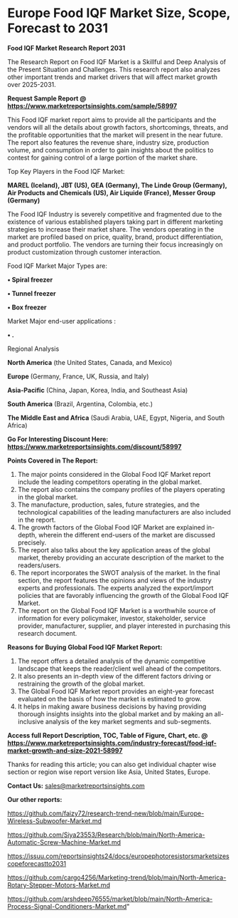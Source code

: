  # Europe Food IQF Market Size, Scope, Forecast to 2031

<strong>Food IQF Market Research Report 2031</strong>

The Research Report on Food IQF Market is a Skillful and Deep Analysis of the Present Situation and Challenges. This research report also analyzes other important trends and market drivers that will affect market growth over 2025-2031.

<strong>Request Sample Report @ <a href=https://www.marketreportsinsights.com/sample/58997>https://www.marketreportsinsights.com/sample/58997</a></strong>

This Food IQF market report aims to provide all the participants and the vendors will all the details about growth factors, shortcomings, threats, and the profitable opportunities that the market will present in the near future. The report also features the revenue share, industry size, production volume, and consumption in order to gain insights about the politics to contest for gaining control of a large portion of the market share.

Top Key Players in the Food IQF Market:

<strong>MAREL (Iceland), JBT (US), GEA (Germany), The Linde Group (Germany), Air Products and Chemicals (US), Air Liquide (France), Messer Group (Germany)</strong>

The Food IQF Industry is severely competitive and fragmented due to the existence of various established players taking part in different marketing strategies to increase their market share. The vendors operating in the market are profiled based on price, quality, brand, product differentiation, and product portfolio. The vendors are turning their focus increasingly on product customization through customer interaction.

Food IQF Market Major Types are:

<strong>• Spiral freezer

• Tunnel freezer

• Box freezer</strong>

Market Major end-user applications :

<strong>• .</strong>

Regional Analysis

</u><strong><b>North America</b></strong> (the United States, Canada, and Mexico)

<strong><b>Europe </b></strong>(Germany, France, UK, Russia, and Italy)

<strong><b>Asia-Pacific</b></strong> (China, Japan, Korea, India, and Southeast Asia)

<strong><b>South America</b></strong> (Brazil, Argentina, Colombia, etc.)

<strong><b>The Middle East and Africa</b></strong> (Saudi Arabia, UAE, Egypt, Nigeria, and South Africa)

<strong>Go For Interesting Discount Here: <a href=https://www.marketreportsinsights.com/discount/58997>https://www.marketreportsinsights.com/discount/58997</a></strong>

<strong>Points Covered in The Report:</strong>
<ol>
  <li>The major points considered in the Global Food IQF Market report include the leading competitors operating in the global market.</li>
  <li>The report also contains the company profiles of the players operating in the global market.</li>
  <li>The manufacture, production, sales, future strategies, and the technological capabilities of the leading manufacturers are also included in the report.</li>
  <li>The growth factors of the Global Food IQF Market are explained in-depth, wherein the different end-users of the market are discussed precisely.</li>
  <li>The report also talks about the key application areas of the global market, thereby providing an accurate description of the market to the readers/users.</li>
  <li>The report incorporates the SWOT analysis of the market. In the final section, the report features the opinions and views of the industry experts and professionals. The experts analyzed the export/import policies that are favorably influencing the growth of the Global Food IQF Market.</li>
  <li>The report on the Global Food IQF Market is a worthwhile source of information for every policymaker, investor, stakeholder, service provider, manufacturer, supplier, and player interested in purchasing this research document.</li>
</ol>
<strong>Reasons for Buying Global Food IQF Market Report:</strong>

<ol>
  <li>The report offers a detailed analysis of the dynamic competitive landscape that keeps the reader/client well ahead of the competitors.</li>
  <li>It also presents an in-depth view of the different factors driving or restraining the growth of the global market.</li>
  <li>The Global Food IQF Market report provides an eight-year forecast evaluated on the basis of how the market is estimated to grow.</li>
  <li>It helps in making aware business decisions by having providing thorough insights insights into the global market and by making an all-inclusive analysis of the key market segments and sub-segments.</li>
</ol>
<strong>Access full Report Description, TOC, Table of Figure, Chart, etc. @ <a href=https://www.marketreportsinsights.com/industry-forecast/food-iqf-market-growth-and-size-2021-58997>https://www.marketreportsinsights.com/industry-forecast/food-iqf-market-growth-and-size-2021-58997</a></strong>


Thanks for reading this article; you can also get individual chapter wise section or region wise report version like Asia, United States, Europe.

<strong>Contact Us:</strong>
sales@marketreportsinsights.com

<strong>Our other reports:</strong>

<a href=https://github.com/faizy72/research-trend-new/blob/main/Europe-Wireless-Subwoofer-Market.md>https://github.com/faizy72/research-trend-new/blob/main/Europe-Wireless-Subwoofer-Market.md</a>

<a href=https://github.com/Siya23553/Research/blob/main/North-America-Automatic-Screw-Machine-Market.md>https://github.com/Siya23553/Research/blob/main/North-America-Automatic-Screw-Machine-Market.md</a>

<a href=https://issuu.com/reportsinsights24/docs/europephotoresistorsmarketsizescopeforecastto2031>https://issuu.com/reportsinsights24/docs/europephotoresistorsmarketsizescopeforecastto2031</a>

<a href=https://github.com/cargo4256/Marketing-trend/blob/main/North-America-Rotary-Stepper-Motors-Market.md>https://github.com/cargo4256/Marketing-trend/blob/main/North-America-Rotary-Stepper-Motors-Market.md</a>

<a href=https://github.com/arshdeep76555/market/blob/main/North-America-Process-Signal-Conditioners-Market.md>https://github.com/arshdeep76555/market/blob/main/North-America-Process-Signal-Conditioners-Market.md</a>"

